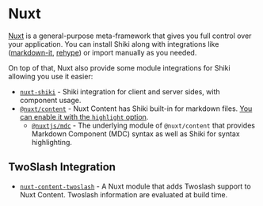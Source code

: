 # Nuxt

[Nuxt](https://nuxt.com) is a general-purpose meta-framework that gives you full control over your application. You can install Shiki along with integrations like ([markdown-it](/packages/markdown-it), [rehype](/packages/rehype)) or import manually as you needed.

On top of that, Nuxt also provide some module integrations for Shiki allowing you use it easier:

- [`nuxt-shiki`](https://github.com/pi0/nuxt-shiki) - Shiki integration for client and server sides, with component usage.
- [`@nuxt/content`](https://github.com/nuxt/content) - Nuxt Content has Shiki built-in for markdown files. [You can enable it with the `highlight` option](https://content.nuxt.com/docs/getting-started/configuration#highlight).
  - [`@nuxtjs/mdc`](https://github.com/nuxt-modules/mdc) - The underlying module of `@nuxt/content` that provides Markdown Component (MDC) syntax as well as Shiki for syntax highlighting.

## TwoSlash Integration

- [`nuxt-content-twoslash`](https://github.com/antfu/nuxt-content-twoslash) - A Nuxt module that adds Twoslash support to Nuxt Content. Twoslash information are evaluated at build time.
